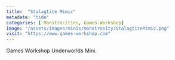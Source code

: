```yaml
---
title:  "Stalagtite Mimic"
metadate: "hide"
categories: [ Monstrocities, Games-Workshop]
image: "/assets/images/minis/monstrosity/StalagtiteMimic.png"
visit: "https://www.games-workshop.com"
---
```

Games Workshop Underworlds Mini.